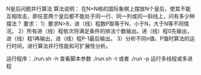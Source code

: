 N皇后问题并行算法
算法说明：
在N×N格的国际象棋上摆放N个皇后，使其不能互相攻击，即任意两个皇后都不能处于同一行、同一列或同一斜线上，问有多少种摆法？
要求：
1）要求N>8，进（线）程数P取等于N，小于N，大于N等不同情况。
2）所有进（线）程依次将满足条件的排法个数输出。进（线）程0先输出，进（线）程1再输出，进（线）程P-1最后输出。
3）分析不同n值、P值时算法的运行时间，进行算法并行性能和可扩展性分析。

运行程序：./run.sh -h 查看脚本参数
./run.sh -t 或者 ./run -p 运行多线程或多进程